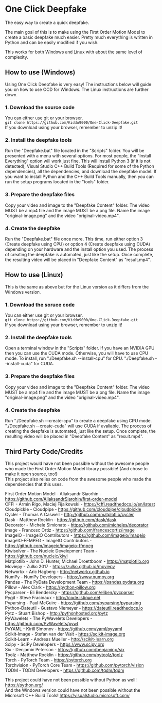 # One Click Deepfake
The easy way to create a quick deepfake.

The main goal of this is to make using the First Order Motion Model to create a basic deepfake much easier.
Pretty much everything is written in Python and can be easily modified if you wish.

This works for both Windows and Linux with about the same level of complexity.

## How to use (Windows)
Using One Click Deepfake is very easy! The instructions below will guide you on how to use OCD for Windows. The Linux instructions are further down.

### 1. Download the source code
   You can either use git or your browser.  
   `git clone https://github.com/Kiddo9000/One-Click-Deepfake.git`  
   If you download using your browser, remember to unzip it!

### 2. Install the deepfake tools
   Run the "Deepfake.bat" file located in the "Scripts" folder. You will be presented with a menu with several options.
   For most people, the "Install Everything" option will work just fine. This will install Python 3 (if it is not detected), Visual Studio C++ Build Tools (Required for some of the Python dependencies), all the dependencies, and download the deepfake model.
   If you want to install Python and the C++ Build Tools manually, then you can run the setup programs located in the "tools" folder.

### 3. Prepare the deepfake files
   Copy your video and image to the "Deepfake Content" folder. The video MUST be a mp4 file and the image MUST be a png file. Name the image "original-image.png" and the video "original-video.mp4".  

### 4. Create the deepfake
   Run the "Deepfake.bat" file once more. This time, run either option 3 (Create deepfake using CPU) or option 4 (Create deepfake using CUDA) depending on your hardware and the install option you used. The process of creating the deepfake is automated, just like the setup. Once complete, the resulting video will be placed in "Deepfake Content" as "result.mp4".

## How to use (Linux)
This is the same as above but for the Linux version as it differs from the Windows version.

### 1. Download the soruce code
   You can either use git or your browser.  
   `git clone https://github.com/Kiddo9000/One-Click-Deepfake.git`  
   If you download using your browser, remember to unzip it!

### 2. Install the deepfake tools
   Open a terminal window in the "Scripts" folder. If you have an NVIDIA GPU then you can use the CUDA mode. Otherwise, you will have to use CPU mode. To install, run "./Deepfake.sh --install-cpu" for CPU. "./Deepfake.sh --install-cuda" for CUDA.

### 3. Prepare the deepfake files
   Copy your video and image to the "Deepfake Content" folder. The video MUST be a mp4 file and the image MUST be a png file. Name the image "original-image.png" and the video "original-video.mp4".  

### 4. Create the deepfake
   Run "./Deepfake.sh --create-cpu" to create a deepfake using CPU mode. "./Deepfake.sh --create-cuda" will use CUDA if avaliable. The process of creating the deepfake is automated, just like the setup. Once complete, the resulting video will be placed in "Deepfake Content" as "result.mp4".

## Third Party Code/Credits
This project would have not been possible without the awesome people who made the First Order Motion Model library possible! (And chose to make it open source, too!)  
This project also relies on code from the awesome people who made the dependencies that this uses.  

First Order Motion Model - Aliaksandr Siaorhin - <https://github.com/AliaksandrSiarohin/first-order-model>  
CFFI - Armin Rigo, Maciej Fijalkowski - <https://cffi.readthedocs.io/en/latest>  
Cloudpickle - Cloudpipe - <https://github.com/cloudpipe/cloudpickle>  
Cycler - Thomas A Caswell - <http://github.com/matplotlib/cycler>  
Dask - Matthew Rocklin - <https://github.com/dask/dask>  
Decorator - Michele Simionato - <https://github.com/micheles/decorator>  
Image - Francesc Ortiz - <https://github.com/francescortiz/image>  
ImageIO - ImageIO Contributors - <https://github.com/imageio/imageio>  
ImageIO-FFMPEG - ImageIO Contributors - <https://github.com/imageio/imageio-ffmpeg>  
Kiwisolver - The Nucleic Development Team - <https://github.com/nucleic/kiwi>  
Matplotlib - John D. Hunter, Michael Droettboom - <https://matplotlib.org>  
Moviepy - Zulko 2017 - <https://zulko.github.io/moviepy>  
Networkx - Aric Hagberg - <http://networkx.github.io>  
NumPy - NumPy Developers - <https://www.numpy.org>  
Pandas - The PyData Development Team - <https://pandas.pydata.org>  
Pillow - Alex Clark - <https://python-pillow.org>  
Pycparser - Eli Bendersky - <https://github.com/eliben/pycparser>  
Pygit - Steve Fracinaux - <http://code.istique.net>  
Pyparsing - Paul McGuire - <https://github.com/pyparsing/pyparsing>  
Python-Dateutil - Gustavo Niemeyer - <https://dateutil.readthedocs.io>  
Pytz - Stuart Bishop - <http://pythonhosted.org/pytz>  
PyWavelets - The PyWavelets Developers - <https://github.com/PyWavelets/pywt>  
PyYAML - Kirill Simonov - <https://github.com/yaml/pyyaml>  
Scikit-Image - Stefan van der Walt - <https://scikit-image.org>  
Scikit-Learn - Andreas Mueller - <http://scikit-learn.org>  
Scipy - SciPy Developers - <https://www.scipy.org>  
Six - Denjamin Peterson - <https://github.com/benjaminp/six>  
Toolz - Matthew Rocklin - <https://github.com/pytoolz/toolz>  
Torch - PyTorch Team - <https://pytorch.org>  
Torchvision - PyTorch Core Team - <https://github.com/pytorch/vision>  
TQDM - TQDM Developers - <https://github.com/tqdm/tqdm>  
  
This project could have not been possible without Python as well! <https://python.org/>  
And the Windows version could have not been possible without the Microsoft C++ Build Tools! <https://visualstudio.microsoft.com/>
